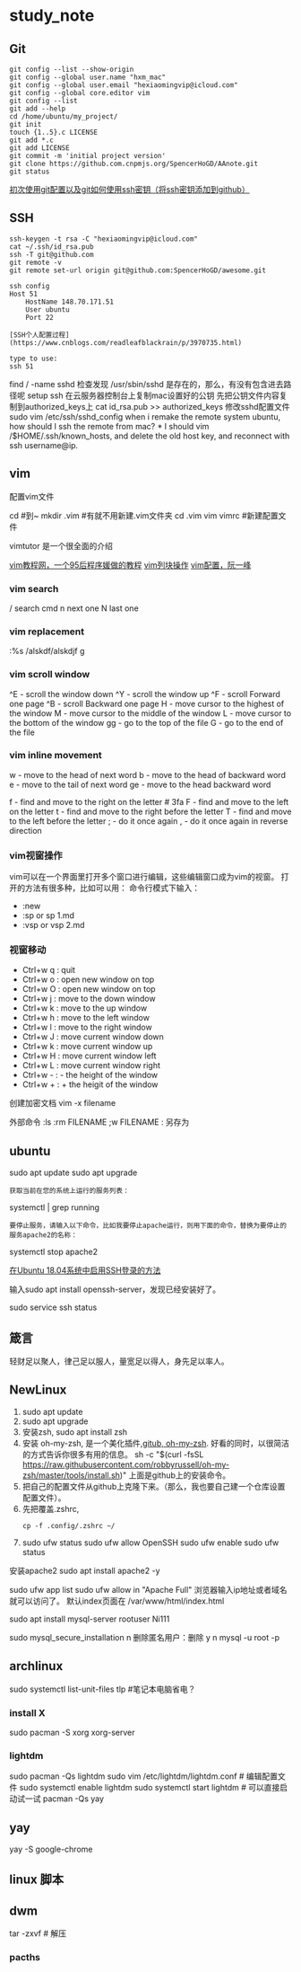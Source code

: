 # study_note

## Git

```
git config --list --show-origin
git config --global user.name "hxm_mac"
git config --global user.email "hexiaomingvip@icloud.com"
git config --global core.editor vim
git config --list
git add --help
cd /home/ubuntu/my_project/
git init
touch {1..5}.c LICENSE
git add *.c
git add LICENSE
git commit -m 'initial project version'
git clone https://github.com.cnpmjs.org/SpencerHoGD/AAnote.git
git status

```

[初次使用git配置以及git如何使用ssh密钥（将ssh密钥添加到github）](https://www.cnblogs.com/superGG1990/p/6844952.html)

## SSH

```
ssh-keygen -t rsa -C "hexiaomingvip@icloud.com"
cat ~/.ssh/id_rsa.pub
ssh -T git@github.com
git remote -v
git remote set-url origin git@github.com:SpencerHoGD/awesome.git

ssh config
Host 51
	HostName 148.70.171.51
	User ubuntu
	Port 22

[SSH个人配置过程](https://www.cnblogs.com/readleafblackrain/p/3970735.html)

type to use:
ssh 51
```

find / -name sshd
检查发现 /usr/sbin/sshd 是存在的，那么，有没有包含进去路径呢
setup ssh
	在云服务器控制台上复制mac设置好的公钥
	先把公钥文件内容复制到authorized_keys上
	cat id_rsa.pub >> authorized_keys
	修改sshd配置文件
	sudo vim /etc/ssh/sshd_config 
when i remake the remote system ubuntu, how should I ssh the remote from mac?
	* I should vim /$HOME/.ssh/known_hosts, and delete the old host key, and reconnect with ssh username@ip.



## vim

配置vim文件

cd #到~
mkdir .vim #有就不用新建.vim文件夹
cd .vim
vim vimrc #新建配置文件

vimtutor 是一个很全面的介绍

[vim教程网，一个95后程序媛做的教程](https://vimjc.com)
[vim列块操作](https://blog.csdn.net/hexiechina2010/article/details/46907149)
[vim配置，阮一峰](http://www.ruanyifeng.com/blog/2018/09/vimrc.html)

### vim search
/ search cmd
n next one
N last one

### vim replacement

:%s /alskdf/alskdjf g

### vim scroll window
^E - scroll the window down
^Y - scroll the window up
^F - scroll Forward one page
^B - scroll Backward one page
H - move cursor to the highest of the window
M - move cursor to the middle of the window
L - move cursor to the bottom of the window
gg - go to the top of the file
G - go to the end of the file

### vim inline movement

w - move to the head of next word
b - move to the head of backward word
e - move to the tail of next word
ge - move to the head backward word

f - find and move to the right on the letter # 3fa
F - find and move to the left on the letter
t - find and move to the right before the letter
T - find and move to the left before the letter
; - do it once again
, - do it once again in reverse direction

### vim视窗操作
vim可以在一个界面里打开多个窗口进行编辑，这些编辑窗口成为vim的视窗。
打开的方法有很多种，比如可以用：
命令行模式下输入：
- :new
- :sp or sp 1.md
- :vsp or vsp 2.md

### 视窗移动
- Ctrl+w   q : quit
- Ctrl+w   o : open new window on top
- Ctrl+w   O : open new window on top
- Ctrl+w   j : move to the down window
- Ctrl+w   k : move to the up window
- Ctrl+w   h : move to the left window
- Ctrl+w   l : move to the right window
- Ctrl+w   J : move current window down
- Ctrl+w   k : move current window up
- Ctrl+w   H : move current window left
- Ctrl+w   L : move current window right
- Ctrl+w   - : - the height of the window
- Ctrl+w   + : + the heigit of the window

创建加密文档
vim -x filename

外部命令
:ls
:rm FILENAME 
;w FILENAME : 另存为


## ubuntu

sudo apt update
sudo apt upgrade


    获取当前在您的系统上运行的服务列表：

systemctl | grep running

    要停止服务，请输入以下命令，比如我要停止apache运行，则用下面的命令，替换为要停止的服务apache2的名称：

systemctl stop apache2



[在Ubuntu 18.04系统中启用SSH登录的方法](https://ywnz.com/linuxjc/2347.html)

输入sudo apt install openssh-server，发现已经安装好了。

sudo service ssh status


## 箴言

轻财足以聚人，律己足以服人，量宽足以得人，身先足以率人。

## NewLinux

1. sudo apt update
2. sudo apt upgrade
3. 安装zsh, sudo apt install zsh
4. 安装 oh-my-zsh, 是一个美化插件,[gitub, oh-my-zsh](https://github.com/robbyrussell/oh-my-zsht). 好看的同时，以很简洁的方式告诉你很多有用的信息。 
sh -c "$(curl -fsSL https://raw.githubusercontent.com/robbyrussell/oh-my-zsh/master/tools/install.sh)"
上面是github上的安装命令。
5. 把自己的配置文件从github上克隆下来。（那么，我也要自己建一个仓库设置配置文件）。
6. 先把覆盖.zshrc,
	 ``` 
	cp -f .config/.zshrc ~/
	```
7. sudo ufw status
sudo ufw allow OpenSSH
sudo ufw enable
sudo ufw status

安装apache2
sudo apt install apache2 -y

sudo ufw app list
sudo ufw allow in "Apache Full"
浏览器输入ip地址或者域名就可以访问了。
默认index页面在 /var/www/html/index.html

sudo apt install mysql-server
rootuser Ni111

sudo mysql_secure_installation
n
删除匿名用户：删除 y
n
mysql -u root -p

## archlinux

sudo systemctl list-unit-files
tlp #笔记本电脑省电？
### install X

sudo pacman -S xorg xorg-server

### lightdm
sudo pacman -Qs lightdm
sudo vim /etc/lightdm/lightdm.conf # 编辑配置文件
sudo systemctl enable lightdm
sudo systemctl start lightdm # 可以直接启动试一试
pacman -Qs yay

## yay

yay -S google-chrome

## linux 脚本

## dwm

tar -zxvf # 解压
### pacths


